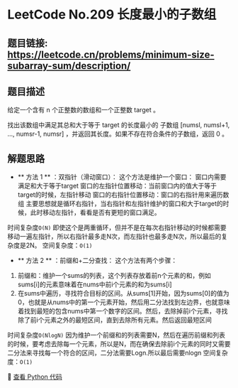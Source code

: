 # LeetCode No.209 长度最小的子数组

## 题目链接: https://leetcode.cn/problems/minimum-size-subarray-sum/description/

## 题目描述
给定一个含有 n 个正整数的数组和一个正整数 target 。

找出该数组中满足其总和大于等于 target 的长度最小的 子数组 [numsl, numsl+1, ..., numsr-1, numsr] ，并返回其长度。如果不存在符合条件的子数组，返回 0 。

## 解题思路
- ** 方法 1 ** ：双指针（滑动窗口）：
这个方法是维护一个窗口：
窗口内需要满足和大于等于target
窗口的左指针位置移动：当前窗口内的值大于等于target的时候，左指针移动
窗口的右指针位置移动：窗口的右指针用来遍历数组
主要思想就是循环右指针，当右指针和左指针维护的窗口和大于target的时候，此时移动左指针，看看是否有更短的窗口满足。

时间复杂度`O(N)` 即使这个是两重循环，但并不是在每次右指针移动的时候都需要移动一遍左指针，所以右指针最多走N次，而左指针也最多走N次，所以最后的复杂度是2N。
空间复杂度：`O(1)`

- ** 方法 2 ** ：前缀和+二分查找：
这个方法有两个步骤：
1. 前缀和：维护一个sums的列表，这个列表存放着前n个元素的和，例如sums[i]的元素意味着在nums中前i个元素的和为sums[i]
2. 在sums中遍历，寻找符合目标的区间。从sums[1]开始，因为sums[0]的值为0，也就是从nums中的第一个元素开始，然后用二分法找到左边界，也就意味着找到最短的包含nums中第一个数字的区间。然后，去除掉前i个元素，寻找除了前i个元素之外的最短区间，直到去除所有元素。然后返回最短区间

时间复杂度`O(NlogN)` 因为维护一个前缀和的列表需要N，然后在遍历前缀和列表的时候，要考虑去除每一个元素，所以是N，而在确保去除前i个元素的同时又需要二分法来寻找每一个符合的区间，二分法需要Logn.所以最后需要nlogn
空间复杂度：`O(1)`

📌 [查看 Python 代码](../solutions/python/No_209_长度最小的子数组.py)